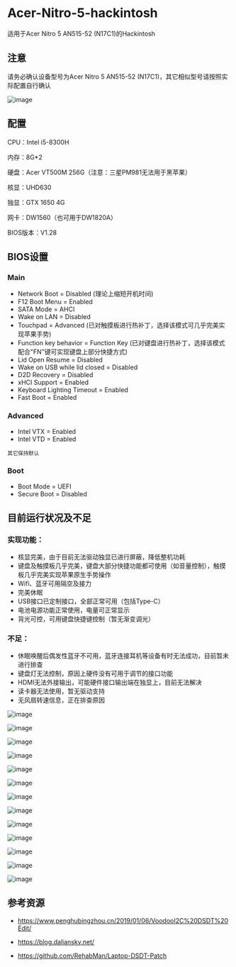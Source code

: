 # Acer-Nitro-5-hackintosh
适用于Acer Nitro 5 AN515-52 (N17C1)的Hackintosh
## 注意
请务必确认设备型号为Acer Nitro 5 AN515-52 (N17C1)，其它相似型号请按照实际配置自行确认

![image](https://github.com/JackyZHZ/Acer-Nitro-5-hackintosh/blob/master/screenshots/AN515-52.jpg)


## 配置
CPU：Intel i5-8300H

内存：8G*2

硬盘：Acer VT500M 256G（注意：三星PM981无法用于黑苹果）

核显：UHD630

独显：GTX 1650 4G

网卡：DW1560（也可用于DW1820A）

BIOS版本：V1.28

## BIOS设置
### Main
   + Network Boot = Disabled (理论上缩短开机时间)
   + F12 Boot Menu = Enabled
   + SATA Mode = AHCI
   + Wake on LAN = Disabled
   + Touchpad = Advanced (已对触摸板进行热补丁，选择该模式可几乎完美实现苹果手势)
   + Function key behavior = Function Key (已对键盘进行热补丁，选择该模式配合"FN"键可实现键盘上部分快捷方式)
   + Lid Open Resume = Disabled
   + Wake on USB while lid closed = Disabled
   + D2D Recovery = Disabled
   + xHCI Support = Enabled
   + Keyboard Lighting Timeout = Enabled 
   + Fast Boot = Enabled

### Advanced
   + Intel VTX = Enabled
   + Intel VTD = Enabled

	其它保持默认
	
### Boot
   + Boot Mode = UEFI
   + Secure Boot = Disabled
   
## 目前运行状况及不足
### 实现功能：
+ 核显完美，由于目前无法驱动独显已进行屏蔽，降低整机功耗
+ 键盘及触摸板几乎完美，键盘大部分快捷功能都可使用（如音量控制），触摸板几乎完美实现苹果原生手势操作
+ Wifi、蓝牙可用隔空及接力
+ 完美休眠
+ USB接口已定制接口，全部正常可用（包括Type-C）
+ 电池电源功能正常使用，电量可正常显示
+ 背光可控，可用键盘快捷键控制（暂无渐变调光）

### 不足：
+ 休眠唤醒后偶发性蓝牙不可用，蓝牙连接耳机等设备有时无法成功，目前暂未进行排查
+ 键盘灯无法控制，原因上硬件没有可用于调节的接口功能
+ HDMI无法外接输出，可能硬件接口输出端在独显上，目前无法解决
+ 读卡器无法使用，暂无驱动支持
+ 无风扇转速信息，正在排查原因

![image](https://github.com/JackyZHZ/Acer-Nitro-5-hackintosh/blob/master/screenshots/SystemInfo.png)

![image](https://github.com/JackyZHZ/Acer-Nitro-5-hackintosh/blob/master/screenshots/1.png)

![image](https://github.com/JackyZHZ/Acer-Nitro-5-hackintosh/blob/master/screenshots/USB.png)

![image](https://github.com/JackyZHZ/Acer-Nitro-5-hackintosh/blob/master/screenshots/Video.png)

![image](https://github.com/JackyZHZ/Acer-Nitro-5-hackintosh/blob/master/screenshots/NVME.png)

![image](https://github.com/JackyZHZ/Acer-Nitro-5-hackintosh/blob/master/screenshots/Memory.png)

![image](https://github.com/JackyZHZ/Acer-Nitro-5-hackintosh/blob/master/screenshots/Camera.png)

![image](https://github.com/JackyZHZ/Acer-Nitro-5-hackintosh/blob/master/screenshots/Bluetooth.png)

![image](https://github.com/JackyZHZ/Acer-Nitro-5-hackintosh/blob/master/screenshots/Battery.png)

![image](https://github.com/JackyZHZ/Acer-Nitro-5-hackintosh/blob/master/screenshots/Audio.png)

![image](https://github.com/JackyZHZ/Acer-Nitro-5-hackintosh/blob/master/screenshots/Touchpad.png)

![image](https://github.com/JackyZHZ/Acer-Nitro-5-hackintosh/blob/master/screenshots/Bluetooth2.png)

![image](https://github.com/JackyZHZ/Acer-Nitro-5-hackintosh/blob/master/screenshots/Airdrop.png)


## 参考资源
+ https://www.penghubingzhou.cn/2019/01/06/VoodooI2C%20DSDT%20Edit/

+ https://blog.daliansky.net/

+ https://github.com/RehabMan/Laptop-DSDT-Patch
